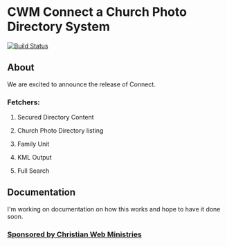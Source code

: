 # CWM Connect a Church Photo Directory System
[![Build Status](https://travis-ci.org/Joomla-Bible-Study/cwmconnect.svg?branch=master)](https://travis-ci.org/Joomla-Bible-Study/cwmconnect)

## About
We are excited to announce the release of Connect.

### Fetchers:
<ol>
<li><p>Secured Directory Content</p></li>
<li><p>Church Photo Directory listing</p></li>
<li><p>Family Unit</p></li>
<li><p>KML Output</p></li>
<li><p>Full Search</p></li>
</ol>

## Documentation
I'm working on documentation on how this works and hope to have it done soon.

### <a href="https://www.christianwebministries.org" target="_blank" type="html">Sponsored by Christian Web Ministries</a>
